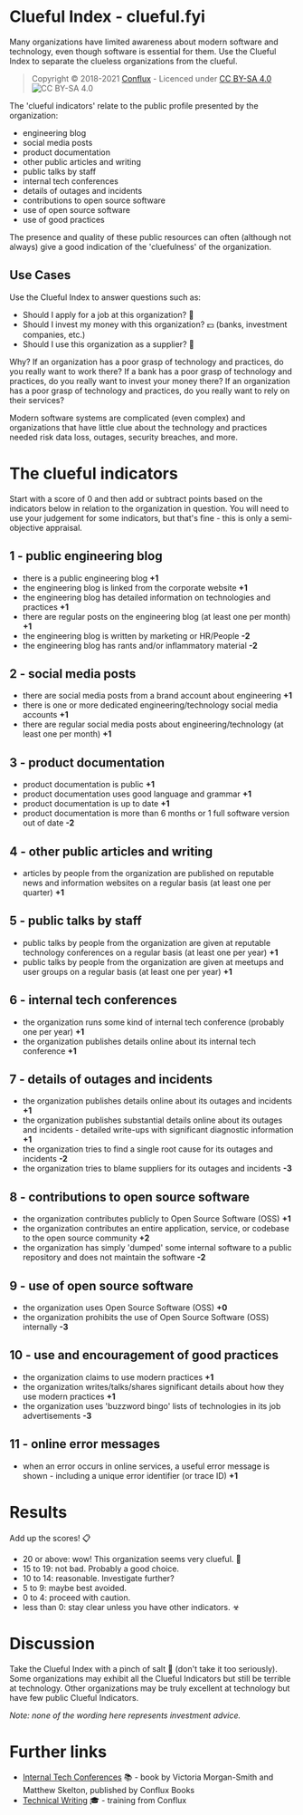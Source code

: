 # Clueful Index - clueful.fyi

Many organizations have limited awareness about modern software and technology, even though software is essential for them. Use the Clueful Index to separate the clueless organizations from the clueful.

> Copyright © 2018-2021 [Conflux](https://confluxdigital.net/) - Licenced under [CC BY-SA 4.0](https://creativecommons.org/licenses/by-sa/4.0/) ![CC BY-SA 4.0](https://licensebuttons.net/l/by-sa/3.0/88x31.png)

The 'clueful indicators' relate to the public profile presented by the organization:

* engineering blog
* social media posts
* product documentation
* other public articles and writing
* public talks by staff
* internal tech conferences
* details of outages and incidents
* contributions to open source software
* use of open source software
* use of good practices

The presence and quality of these public resources can often (although not always) give a good indication of the 'cluefulness' of the organization.

## Use Cases

Use the Clueful Index to answer questions such as:

* Should I apply for a job at this organization? 💼
* Should I invest my money with this organization? 💵 (banks, investment companies, etc.)
* Should I use this organization as a supplier? 🚛

Why? If an organization has a poor grasp of technology and practices, do you really want to work there? If a bank has a poor grasp of technology and practices, do you really want to invest your money there? If an organization has a poor grasp of technology and practices, do you really want to rely on their services?

Modern software systems are complicated (even complex) and organizations that have little clue about the technology and practices needed risk data loss, outages, security breaches, and more.

# The clueful indicators

Start with a score of 0 and then add or subtract points based on the indicators below in relation to the organization in question. You will need to use your judgement for some indicators, but that's fine - this is only a semi-objective appraisal.

## 1 - public engineering blog

* there is a public engineering blog **+1**
* the engineering blog is linked from the corporate website **+1**
* the engineering blog has detailed information on technologies and practices **+1**
* there are regular posts on the engineering blog (at least one per month) **+1**
* the engineering blog is written by marketing or HR/People **-2**
* the engineering blog has rants and/or inflammatory material **-2**

## 2 - social media posts

* there are social media posts from a brand account about engineering **+1**
* there is one or more dedicated engineering/technology social media accounts **+1**
* there are regular social media posts about engineering/technology (at least one per month) **+1**

## 3 - product documentation

* product documentation is public **+1**
* product documentation uses good language and grammar **+1**
* product documentation is up to date **+1**
* product documentation is more than 6 months or 1 full software version out of date **-2**

## 4 - other public articles and writing

* articles by people from the organization are published on reputable news and information websites on a regular basis (at least one per quarter) **+1**

## 5 - public talks by staff

* public talks by people from the organization are given at reputable technology conferences on a regular basis (at least one per year) **+1**
* public talks by people from the organization are given at meetups and user groups on a regular basis (at least one per year) **+1**

## 6 - internal tech conferences

* the organization runs some kind of internal tech conference (probably one per year) **+1**
* the organization publishes details online about its internal tech conference **+1**

## 7 - details of outages and incidents

* the organization publishes details online about its outages and incidents **+1**
* the organization publishes substantial details online about its outages and incidents - detailed write-ups with significant diagnostic information **+1**
* the organization tries to find a single root cause for its outages and incidents **-2**
* the organization tries to blame suppliers for its outages and incidents **-3**

## 8 - contributions to open source software

* the organization contributes publicly to Open Source Software (OSS) **+1**
* the organization contributes an entire application, service, or codebase to the open source community **+2**
* the organization has simply 'dumped' some internal software to a public repository and does not maintain the software **-2**

## 9 - use of open source software

* the organization uses Open Source Software (OSS) **+0**
* the organization prohibits the use of Open Source Software (OSS) internally **-3**

## 10 - use and encouragement of good practices

* the organization claims to use modern practices **+1**
* the organization writes/talks/shares significant details about how they use modern practices **+1**
* the organization uses 'buzzword bingo' lists of technologies in its job advertisements **-3**

## 11 - online error messages 

* when an error occurs in online services, a useful error message is shown - including a unique error identifier (or trace ID) **+1**

# Results

Add up the scores! 📋

- 20 or above: wow! This organization seems very clueful. 🎉
- 15 to 19: not bad. Probably a good choice.
- 10 to 14: reasonable. Investigate further?
- 5 to 9: maybe best avoided.
- 0 to 4: proceed with caution.
- less than 0: stay clear unless you have other indicators. ☣

# Discussion

Take the Clueful Index with a pinch of salt 🧂 (don't take it too seriously). Some organizations may exhibit all the Clueful Indicators but still be terrible at technology. Other organizations may be truly excellent at technology but have few public Clueful Indicators.

_Note: none of the wording here represents investment advice._

# Further links

* [Internal Tech Conferences](http://internaltechconf.com/) 📚 - book by Victoria Morgan-Smith and Matthew Skelton, published by Conflux Books
* [Technical Writing](http://technicalwritingbook.com/) 🎓 - training from Conflux
